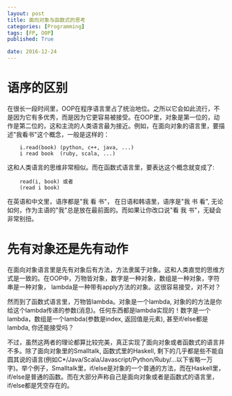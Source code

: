 ```yaml
---
layout: post
title: 面向对象与函数式的思考
categories: [Programming]
tags: [FP, OOP]
published: True

date: 2016-12-24
---
```


# 语序的区别

在很长一段时间里，OOP在程序语言里占了统治地位。之所以它会如此流行，不是因为它有多优秀，而是因为它更容易被接受。在OOP里，对象是第一位的，动作是第二位的，这和主流的人类语言最为接近。例如，在面向对象的语言里，要描述"我看书"这个概念，一般是这样的：

```
    i.read(book) (python, c++, java, ...)
    i read book  (ruby, scala, ...)
```

这和人类语言的思维非常相似。而在函数式语言里，要表达这个概念就变成了:

```
    read(i, book) 或者
    (read i book)
```

在英语和中文里，语序都是"我 看 书"， 在日语和韩语里，语序是"我 书 看", 无论如何，作为主语的"我"总是放在最前面的。而如果让你改口说"看 我 书"，无疑会非常别扭。

# 先有对象还是先有动作

在面向对象语言里是先有对象后有方法，方法隶属于对象。这和人类直觉的思维方式是一致的。在OOP中，万物皆对象，数字是一种对象，数组是一种对象，字符串是一种对象， lambda是一种带有apply方法的对象。这很容易接受，对不对？

然而到了函数式语言里，万物皆lambda。对象是一个lambda, 对象的的方法是你给这个lambda传递的参数(消息)。任何东西都是lambda实现的！数字是一个lambda，数组是一个lambda(参数是index, 返回值是元素), 甚至if/else都是lambda, 你还能接受吗？

不过，虽然这两者的理论都算比较完美，真正实现了面向对象或者函数式的语言并不多。除了面向对象里的Smalltalk, 函数式里的Haskell, 剩下的几乎都是些不能自圆其说的语言(例如C*/Java/Scala/Javascript/Python/Ruby/...以下省略一万字)。举个例子，Smalltalk里，if/else是对象的一个普通的方法，而在Haskell里，if/else是普通的函数。而在大部分声称自己是面向对象或者是函数式的语言里，if/else都是凭空存在的。












